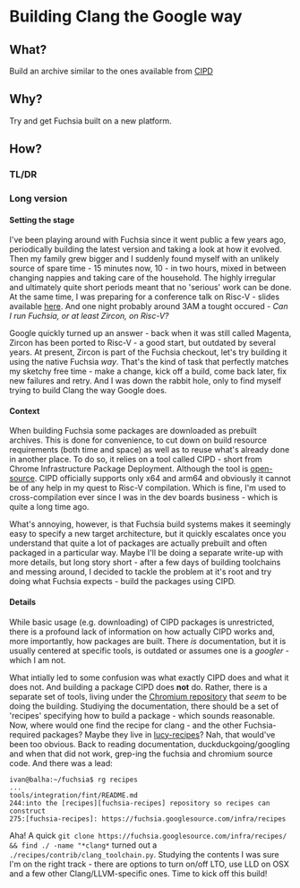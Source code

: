 # Building Clang the Google way

## What?
Build an archive similar to the ones available from [CIPD](https://chrome-infra-packages.appspot.com/p/fuchsia/clang)

## Why?
Try and get Fuchsia built on a new platform.

## How?

### TL/DR

### Long version

#### Setting the stage
I've been playing around with Fuchsia since it went public a few years ago, periodically building the latest version and taking a look at how it evolved. Then my family grew bigger and I suddenly found myself with an unlikely source of spare time - 15 minutes now, 10 - in two hours, mixed in between changing nappies and taking care of the household. The highly irregular and ultimately quite short periods meant that no 'serious' work can be done. At the same time, I was preparing for a conference talk on Risc-V - slides available [here](https://github.com/zmeiresearch/HackConf2021_Why-Go-Risc-V-y). And one night probably around 3AM a tought occured - *Can I run Fuchsia, or at least Zircon, on Risc-V?*

Google quickly turned up an answer - back when it was still called Magenta, Zircon has been ported to Risc-V - a good start, but outdated by several years. At present, Zircon is part of the Fuchsia checkout, let's try building it using the native Fuchsia *way*. That's the kind of task that perfectly matches my sketchy free time - make a change, kick off a build, come back later, fix new failures and retry. And I was down the rabbit hole, only to find myself trying to build Clang the way Google does.

#### Context
When building Fuchsia some packages are downloaded as prebuilt archives. This is done for convenience, to cut down on build resource requirements (both time and space) as well as to reuse what's already done in another place. To do so, it relies on a tool called CIPD - short from Chrome Infrastructure Package Deployment. Although the tool is [open-source](https://chromium.googlesource.com/infra/luci/luci-go/+/refs/heads/main/cipd). CIPD officially supports only x64 and arm64 and obviously it cannot be of any help in my quest to Risc-V compilation. Which is fine, I'm used to cross-compilation ever since I was in the dev boards business - which is quite a long time ago.

What's annoying, however, is that Fuchsia build systems makes it seemingly easy to specify a new target architecture, but it quickly escalates once you understand that quite a lot of packages are actually prebuilt and often packaged in a particular way. Maybe I'll be doing a separate write-up with more details, but long story short - after a few days of building toolchains and messing around, I decided to tackle the problem at it's root and try doing what Fuchsia expects - build the packages using CIPD.

#### Details
While basic usage (e.g. downloading) of CIPD packages is unrestricted, there is a profound lack of information on how actually CIPD works and, more importantly, how packages are built. There *is* documentation, but it is usually centered at specific tools, is outdated or assumes one is a *googler* - which I am not.

What intially led to some confusion was what exactly CIPD does and what it does not. And building a package CIPD does **not** do. Rather, there is a separate set of tools, living under the [Chromium repository](https://chromium.googlesource.com/infra/luci/) that *seem* to be doing the building. Studiying the documentation, there should be a set of 'recipes' specifying how to build a package - which sounds reasonable. Now, where would one find the recipe for clang - and the other Fuchsia-required packages? Maybe they live in [lucy-recipes](https://chromium.googlesource.com/infra/luci/recipes-py/)? Nah, that would've been too obvious. Back to reading documentation, duckduckgoing/googling and when that did not work, grep-ing the fuchsia and chromium source code. And there was a lead:
```
ivan@balha:~/fuchsia$ rg recipes
...
tools/integration/fint/README.md
244:into the [recipes][fuchsia-recipes] repository so recipes can construct
275:[fuchsia-recipes]: https://fuchsia.googlesource.com/infra/recipes 
```

Aha! A quick `git clone https://fuchsia.googlesource.com/infra/recipes/ && find ./ -name "*clang*` turned out a `./recipes/contrib/clang_toolchain.py`. Studying the contents I was sure I'm on the right track - there are options to turn on/off LTO, use LLD on OSX and a few other Clang/LLVM-specific ones. Time to kick off this build!


